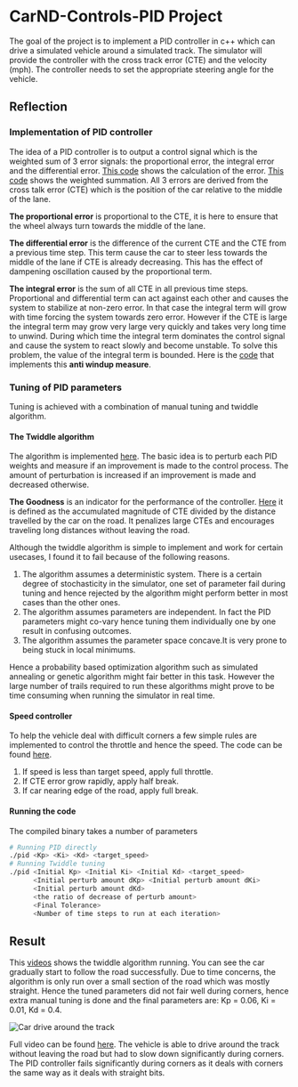 # CarND-Controls-PID Project

The goal of the project is to implement a PID controller in c++ which can drive a simulated vehicle around a simulated track. The simulator will provide the controller with the cross track error (CTE) and the velocity (mph). The controller needs to set the appropriate steering angle for the vehicle.

## Reflection

### Implementation of PID controller

The idea of a PID controller is to output a control signal which is the weighted sum of 3 error signals: the proportional error, the integral error and the differential error. [This code](src/PID.cpp#L36-L38) shows the calculation of the error. [This code](src/PID.cpp#L48) shows the weighted summation. All 3 errors are derived from the cross talk error (CTE) which is the position of the car relative to the middle of the lane.

**The proportional error** is proportional to the CTE, it is here to ensure that the wheel always turn towards the middle of the lane.

**The differential error** is the difference of the current CTE and the CTE from a previous time step. This term cause the car to steer less towards the middle of the lane if CTE is already decreasing. This has the effect of dampening oscillation caused by the proportional term.

**The integral error** is the sum of all CTE in all previous time steps. Proportional and differential term can act against each other and causes the system to stabilize at non-zero error. In that case the integral term will grow with time forcing the system towards zero error. However if the CTE is large the integral term may grow very large very quickly and takes very long time to unwind. During which time the integral term dominates the control signal and cause the system to react slowly and become unstable. To solve this problem, the value of the integral term is bounded. Here is the [code](src/PID.cpp#L41-L42) that implements this **anti windup measure**.

### Tuning of PID parameters

Tuning is achieved with a combination of manual tuning and twiddle algorithm.

#### The Twiddle algorithm

The algorithm is implemented [here](src/twiddle.cpp). The basic idea is to perturb each PID weights and measure if an improvement is made to the control process. The amount of perturbation is increased if an improvement is made and decreased otherwise.

**The Goodness** is an indicator for the performance of the controller. [Here](src/main.cpp#L108) it is defined as the accumulated magnitude of CTE divided by the distance travelled by the car on the road. It penalizes large CTEs and encourages traveling long distances without leaving the road.

Although the twiddle algorithm is simple to implement and work for certain usecases, I found it to fail because of the following reasons.
1. The algorithm assumes a deterministic system. There is a certain degree of stochasticity in the simulator, one set of parameter fail during tuning and hence rejected by the algorithm might perform better in most cases than the other ones.
1. The algorithm assumes parameters are independent. In fact the PID parameters might co-vary hence tuning them individually one by one result in confusing outcomes.
1. The algorithm assumes the parameter space concave.It is very prone to being stuck in local minimums.

Hence a probability based optimization algorithm such as simulated annealing or genetic algorithm might fair better in this task. However the large number of trails required to run these algorithms might prove to be time consuming when running the simulator in real time.

#### Speed controller

To help the vehicle deal with difficult corners a few simple rules are implemented to control the throttle and hence the speed. The code can be found [here](src/main.cpp#L123-L132).

1. If speed is less than target speed, apply full throttle.
1. If CTE error grow rapidly, apply half break.
1. If car nearing edge of the road, apply full break.

#### Running the code

The compiled binary takes a number of parameters
```sh
# Running PID directly
./pid <Kp> <Ki> <Kd> <target_speed>
# Running Twiddle tuning
./pid <Initial Kp> <Initial Ki> <Initial Kd> <target_speed>
      <Initial perturb amount dKp> <Initial perturb amount dKi>
      <Initial perturb amount dKd>
      <the ratio of decrease of perturb amount>
      <Final Tolerance>
      <Number of time steps to run at each iteration>
```

## Result

This [videos](https://youtu.be/efuUPviqgTo) shows the twiddle algorithm running. You can see the car gradually start to follow the road successfully. Due to time concerns, the algorithm is only run over a small section of the road which was mostly straight. Hence the tuned parameters did not fair well during corners, hence extra manual tuning is done and the final parameters are:
Kp = 0.06, Ki = 0.01, Kd = 0.4.

![Car drive around the track](https://media.giphy.com/media/3baTNQklNxdoyjjSgE/giphy.gif)

Full video can be found [here](https://youtu.be/fndTk8xGfPQ). The vehicle is able to drive around the track without leaving the road but had to slow down significantly during corners. The PID controller fails significantly during corners as it deals with corners the same way as it deals with straight bits.

